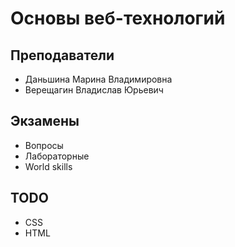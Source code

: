 # Основы веб-технологий

## Преподаватели
* Даньшина Марина Владимировна
* Верещагин Владислав Юрьевич

## Экзамены
* Вопросы
* Лабораторные
* World skills


## TODO
* CSS
* HTML
